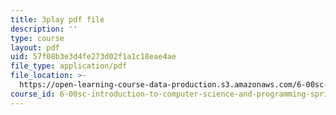 ```yaml
---
title: 3play pdf file
description: ''
type: course
layout: pdf
uid: 57f08b3e3d4fe273d02f1a1c18eae4ae
file_type: application/pdf
file_location: >-
  https://open-learning-course-data-production.s3.amazonaws.com/6-00sc-introduction-to-computer-science-and-programming-spring-2011/57f08b3e3d4fe273d02f1a1c18eae4ae_BRjwkgQct28.pdf
course_id: 6-00sc-introduction-to-computer-science-and-programming-spring-2011
---
```

